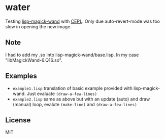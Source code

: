 # water

Testing [lisp-magick-wand](https://github.com/ruricolist/lisp-magick-wand) with [CEPL](https://github.com/cbaggers/cepl). Only due auto-revert-mode was too slow in opening the new image.

## Note

I had to add my .so into lisp-magick-wand/base.lisp. In my case "libMagickWand-6.Q16.so".

## Examples
* `example1.lisp` translation of basic example provided with lisp-magick-wand. Just evaluate `(draw-a-few-lines)`
* `example2.lisp` same as above but with an update (auto) and draw (manual) loop, evalute `(make-line)` and `(draw-a-few-lines)`

## License

MIT

